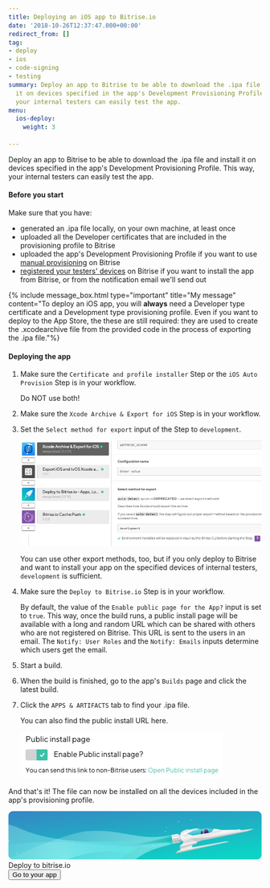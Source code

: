 ```yaml
---
title: Deploying an iOS app to Bitrise.io
date: '2018-10-26T12:37:47.000+00:00'
redirect_from: []
tag:
- deploy
- ios
- code-signing
- testing
summary: Deploy an app to Bitrise to be able to download the .ipa file and install
  it on devices specified in the app's Development Provisioning Profile. This way,
  your internal testers can easily test the app.
menu:
  ios-deploy:
    weight: 3

---
```

Deploy an app to Bitrise to be able to download the .ipa file and install it on devices specified in the app's Development Provisioning Profile. This way, your internal testers can easily test the app.

#### Before you start

Make sure that you have:

* generated an .ipa file locally, on your own machine, at least once
* uploaded all the Developer certificates that are included in the provisioning profile to Bitrise
* uploaded the app's Development Provisioning Profile if you want to use [manual provisioning](/code-signing/ios-code-signing/ios-manual-provisioning/) on Bitrise
* [registered your testers' devices](/testing/registering-a-test-device/) on Bitrise if you want to install the app from Bitrise, or from the notification email we'll send out

{% include message_box.html type="important" title="My message" content="To deploy an iOS app, you will **always** need a Developer type certificate and a Development type provisioning profile. Even if you want to deploy to the App Store, the these are still required: they are used to create the .xcodearchive file from the provided code in the process of exporting the .ipa file."%}

#### Deploying the app

1. Make sure the `Certificate and profile installer` Step or the `iOS Auto Provision` Step is in your workflow.

   Do NOT use both!
2. Make sure the `Xcode Archive & Export for iOS` Step is in your workflow.
3. Set the `Select method for export` input of the Step to `development`.

   ![](/img/xcode-archive-export-method.png)

   You can use other export methods, too, but if you only deploy to Bitrise and want to install your app on the specified devices of internal testers, `development` is sufficient.
4. Make sure the `Deploy to Bitrise.io` Step is in your workflow.

   By default, the value of the `Enable public page for the App?` input is set to `true`. This way, once the build runs, a public install page will be available with a long and random URL which can be shared with others who are not registered on Bitrise. This URL is sent to the users in an email. The `Notify: User Roles` and the `Notify: Emails` inputs determine which users get the email.
5. Start a build.
6. When the build is finished, go to the app's `Builds` page and click the latest build.
7. Click the `APPS & ARTIFACTS` tab to find your .ipa file.

   You can also find the public install URL here.

   ![](/img/public-install-page.png)

And that's it! The file can now be installed on all the devices included in the app's provisioning profile.

<div class="banner">
	<img src="/assets/images/banner-bg-888x170.png" style="border: none;">
	<div class="deploy-text">Deploy to bitrise.io</div>
	<a target="_blank" href="https://app.bitrise.io/dashboard/builds"><button class="button">Go to your app</button></a>
</div>
